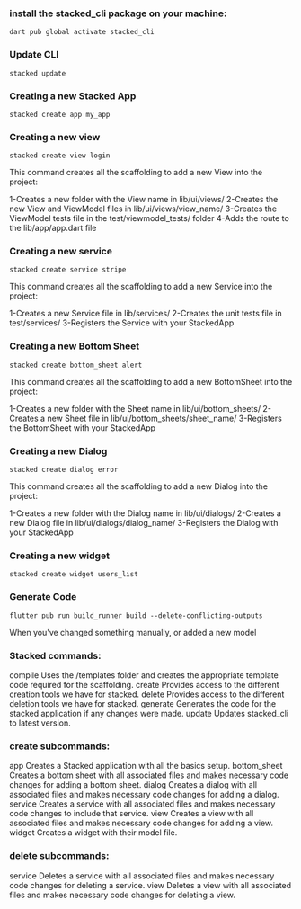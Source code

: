 ### install the stacked_cli package on your machine:
    dart pub global activate stacked_cli
### Update CLI
    stacked update

### Creating a new Stacked App
    stacked create app my_app

### Creating a new view
    stacked create view login
This command creates all the scaffolding to add a new View into the project:

1-Creates a new folder with the View name in lib/ui/views/
2-Creates the new View and ViewModel files in lib/ui/views/view_name/
3-Creates the ViewModel tests file in the test/viewmodel_tests/ folder
4-Adds the route to the lib/app/app.dart file

### Creating a new service
    stacked create service stripe
This command creates all the scaffolding to add a new Service into the project:

1-Creates a new Service file in lib/services/
2-Creates the unit tests file in test/services/
3-Registers the Service with your StackedApp

### Creating a new Bottom Sheet
    stacked create bottom_sheet alert
This command creates all the scaffolding to add a new BottomSheet into the project:

1-Creates a new folder with the Sheet name in lib/ui/bottom_sheets/
2-Creates a new Sheet file in lib/ui/bottom_sheets/sheet_name/
3-Registers the BottomSheet with your StackedApp
### Creating a new Dialog
    stacked create dialog error
This command creates all the scaffolding to add a new Dialog into the project:

1-Creates a new folder with the Dialog name in lib/ui/dialogs/
2-Creates a new Dialog file in lib/ui/dialogs/dialog_name/
3-Registers the Dialog with your StackedApp
### Creating a new widget
    stacked create widget users_list

### Generate Code
    flutter pub run build_runner build --delete-conflicting-outputs
When you've changed something manually, or added a new model


### Stacked commands:
  compile    Uses the /templates folder and creates the appropriate template code required for the scaffolding.
  create     Provides access to the different creation tools we have for stacked.
  delete     Provides access to the different deletion tools we have for stacked.
  generate   Generates the code for the stacked application if any changes were made.
  update     Updates stacked_cli to latest version.

  ### create subcommands:
  app            Creates a Stacked application with all the basics setup.
  bottom_sheet   Creates a bottom sheet with all associated files and makes necessary code changes for adding a bottom sheet.
  dialog         Creates a dialog with all associated files and makes necessary code changes for adding a dialog.
  service        Creates a service with all associated files and makes necessary code changes to include that service.
  view           Creates a view with all associated files and makes necessary code changes for adding a view.
  widget         Creates a widget with their model file.

### delete subcommands:
  service   Deletes a service with all associated files and makes necessary code changes for deleting a service.
  view      Deletes a view with all associated files and makes necessary code changes for deleting a view.